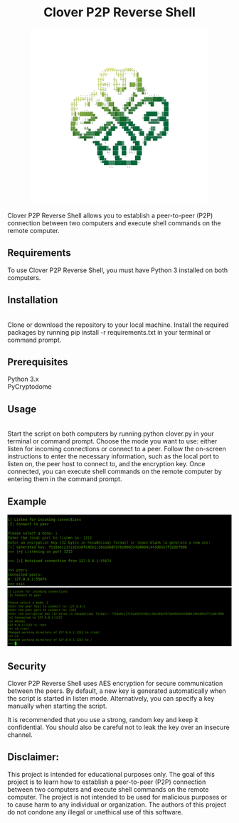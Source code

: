 <h1 align="center">Clover P2P Reverse Shell</h1>
<p align="center">
    <img alt="Clover P2P Reverse Shell" src="clover.png">
</p>
Clover P2P Reverse Shell allows you to establish a peer-to-peer (P2P) connection between two computers and execute shell commands on the remote computer.


<br>

## Requirements

To use Clover P2P Reverse Shell, you must have Python 3 installed on both computers.
<br>

## Installation
<br>
Clone or download the repository to your local machine.
Install the required packages by running pip install -r requirements.txt in your terminal or command prompt.
<br>

## Prerequisites

Python 3.x <br>
PyCryptodome

## Usage

<br>
Start the script on both computers by running python clover.py in your terminal or command prompt.
Choose the mode you want to use: either listen for incoming connections or connect to a peer.
Follow the on-screen instructions to enter the necessary information, such as the local port to listen on, the peer host to connect to, and the encryption key.
Once connected, you can execute shell commands on the remote computer by entering them in the command prompt.


## Example

<img alt="Clover P2P Reverse Shell" src="2.png">

<br>

<img alt="Clover P2P Reverse Shell" src="1.png">


## Security 

Clover P2P Reverse Shell uses AES encryption for secure communication between the peers. By default, a new key is generated automatically when the script is started in listen mode. Alternatively, you can specify a key manually when starting the script.

It is recommended that you use a strong, random key and keep it confidential. You should also be careful not to leak the key over an insecure channel. <br> 
## Disclaimer:

This project is intended for educational purposes only. The goal of this project is to learn how to establish a peer-to-peer (P2P) connection between two computers and execute shell commands on the remote computer. The project is not intended to be used for malicious purposes or to cause harm to any individual or organization. The authors of this project do not condone any illegal or unethical use of this software.
